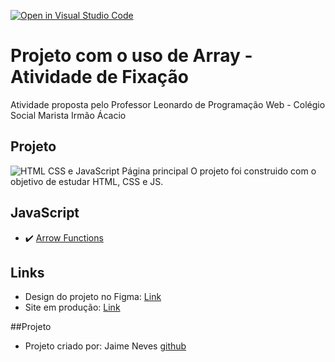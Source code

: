 [![Open in Visual Studio Code](https://classroom.github.com/assets/open-in-vscode-718a45dd9cf7e7f842a935f5ebbe5719a5e09af4491e668f4dbf3b35d5cca122.svg)](https://classroom.github.com/online_ide?assignment_repo_id=11573334&assignment_repo_type=AssignmentRepo)


# Projeto com o uso de Array - Atividade de Fixação
Atividade proposta pelo Professor Leonardo de Programação Web - Colégio Social Marista Irmão Ácacio  

## Projeto
![HTML CSS e JavaScript](https://user-images.githubusercontent.com/6599252/169671524-20a26724-5e54-4303-b63e-e3b2cc06c0fc.png)
Página principal
O projeto foi construido com o objetivo de estudar HTML, CSS e JS.

## JavaScript
- :heavy_check_mark: [Arrow Functions](#arrow-functions-em-javascript)

## Links

- Design do projeto no Figma: [Link](https://www.figma.com/file/oDQ3sehgATgbsjd7T914Ku/Credit-Cards?node-id=0%3A1)
- Site em produção: [Link](https://card-custom-html.vercel.app)

##Projeto 
- Projeto criado por: Jaime Neves  [github](https://github.com/jaimeneeves)
